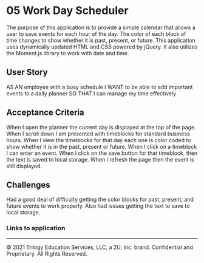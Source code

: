 # 05 Work Day Scheduler

The purpose of this application is to provide a simple calendar that allows a user to save events for each hour of the day.  The color of each block of time changes to show whether it is past, present, or future. This application uses dynamically updated HTML and CSS powered by jQuery.  It also utilizes the Moment.js library to work with date and time.

## User Story
AS AN employee with a busy schedule
I WANT to be able to add important events to a daily planner
SO THAT I can manage my time effectively

## Acceptance Criteria
When I open the planner the current day is displayed at the top of the page. 
When I scroll down I am presented with timeblocks for standard business hours. 
When I view the timeblocks for that day each one is color coded to show whether it is in the past, 
present or future.
When I click on a timeblock I can enter an event. 
When I click on the save button for that timeblock,
then the text is saved to local storage.
When I refresh the page then the event is still displayed.

## Challenges

Had a good deal of difficulty getting the color blocks for past, present, and future events to work properly. 
Also had issues getting the text to save to local storage.

### Links to application












- - -
© 2021 Trilogy Education Services, LLC, a 2U, Inc. brand. Confidential and Proprietary. All Rights Reserved.
